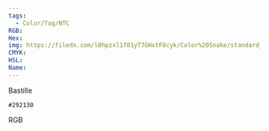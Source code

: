 ```yaml
---
tags:
  - Color/Tag/NTC
RGB:
Hex:
img: https://filedn.com/l0hpzxl1f01yT7GHxtF8cyk/Color%20Snake/standard_csv_to_svg//292130.svg
CMYK:
HSL:
Name:
---
```

Bastille
```palette
#292130
```
RGB
